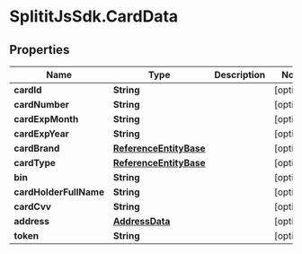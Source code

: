 # SplititJsSdk.CardData

## Properties

Name | Type | Description | Notes
------------ | ------------- | ------------- | -------------
**cardId** | **String** |  | [optional] 
**cardNumber** | **String** |  | [optional] 
**cardExpMonth** | **String** |  | [optional] 
**cardExpYear** | **String** |  | [optional] 
**cardBrand** | [**ReferenceEntityBase**](ReferenceEntityBase.md) |  | [optional] 
**cardType** | [**ReferenceEntityBase**](ReferenceEntityBase.md) |  | [optional] 
**bin** | **String** |  | [optional] 
**cardHolderFullName** | **String** |  | [optional] 
**cardCvv** | **String** |  | [optional] 
**address** | [**AddressData**](AddressData.md) |  | [optional] 
**token** | **String** |  | [optional] 


